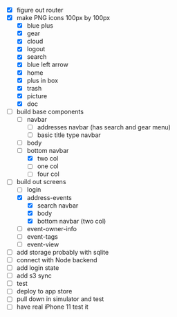 - [x] figure out router
- [x] make PNG icons 100px by 100px
  - [x] blue plus
  - [x] gear
  - [x] cloud
  - [x] logout
  - [x] search
  - [x] blue left arrow
  - [x] home
  - [x] plus in box
  - [x] trash
  - [x] picture
  - [x] doc
- [ ] build base components
  - [ ] navbar
    - [ ] addresses navbar (has search and gear menu)
    - [ ] basic title type navbar
  - [ ] body
  - [ ] bottom navbar
    - [x] two col
    - [ ] one col
    - [ ] four col
- [ ] build out screens
  - [ ] login
  - [x] address-events
    - [x] search navbar
    - [x] body
    - [x] bottom navbar (two col)
  - [ ] event-owner-info
  - [ ] event-tags
  - [ ] event-view
- [ ] add storage probably with sqlite
- [ ] connect with Node backend
- [ ] add login state
- [ ] add s3 sync
- [ ] test
- [ ] deploy to app store
- [ ] pull down in simulator and test
- [ ] have real iPhone 11 test it